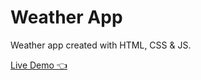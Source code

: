 # Weather App

Weather app created with HTML, CSS & JS.

[Live Demo 👈](https://tonnykh.github.io/weather-app/)